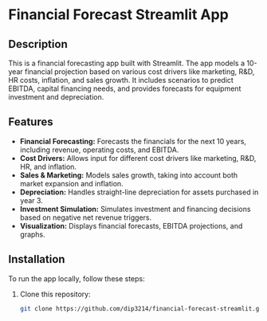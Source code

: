 # Financial Forecast Streamlit App

## Description
This is a financial forecasting app built with Streamlit. The app models a 10-year financial projection based on various cost drivers like marketing, R&D, HR costs, inflation, and sales growth. It includes scenarios to predict EBITDA, capital financing needs, and provides forecasts for equipment investment and depreciation.

## Features
- **Financial Forecasting:** Forecasts the financials for the next 10 years, including revenue, operating costs, and EBITDA.
- **Cost Drivers:** Allows input for different cost drivers like marketing, R&D, HR, and inflation.
- **Sales & Marketing:** Models sales growth, taking into account both market expansion and inflation.
- **Depreciation:** Handles straight-line depreciation for assets purchased in year 3.
- **Investment Simulation:** Simulates investment and financing decisions based on negative net revenue triggers.
- **Visualization:** Displays financial forecasts, EBITDA projections, and graphs.

## Installation

To run the app locally, follow these steps:

1. Clone this repository:
   ```bash
   git clone https://github.com/dip3214/financial-forecast-streamlit.git
   
